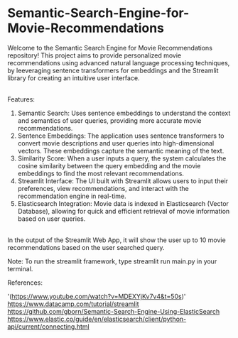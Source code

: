 # Semantic-Search-Engine-for-Movie-Recommendations

Welcome to the Semantic Search Engine for Movie Recommendations repository! This project aims to provide personalized movie recommendations using advanced natural language processing techniques, by leeveraging sentence transformers for embeddings and the Streamlit library for creating an intuitive user interface. <br> <br>

Features:
1) Semantic Search: Uses sentence embeddings to understand the context and semantics of user queries, providing more accurate movie recommendations. <br>
2) Sentence Embeddings: The application uses sentence transformers to convert movie descriptions and user queries into high-dimensional vectors. These embeddings capture the semantic meaning of the text. <br>
3) Similarity Score: When a user inputs a query, the system calculates the cosine similarity between the query embedding and the movie embeddings to find the most relevant recommendations.
4) Streamlit Interface: The UI built with Streamlit allows users to input their preferences, view recommendations, and interact with the recommendation engine in real-time. <br>
5) Elasticsearch Integration: Movie data is indexed in Elasticsearch (Vector Database), allowing for quick and efficient retrieval of movie information based on user queries. <br> <br>

In the output of the Streamlit Web App, it will show the user up to 10 movie recommendations based on the user searched query. <br>

Note: To run the streamlit framework, type streamlit run main.py in your terminal. <br>

References:

'(https://www.youtube.com/watch?v=MDEXYjKv7v4&t=50s)' <br>
https://www.datacamp.com/tutorial/streamlit <br>
https://github.com/gborn/Semantic-Search-Engine-Using-ElasticSearch <br>
https://www.elastic.co/guide/en/elasticsearch/client/python-api/current/connecting.html <br>


